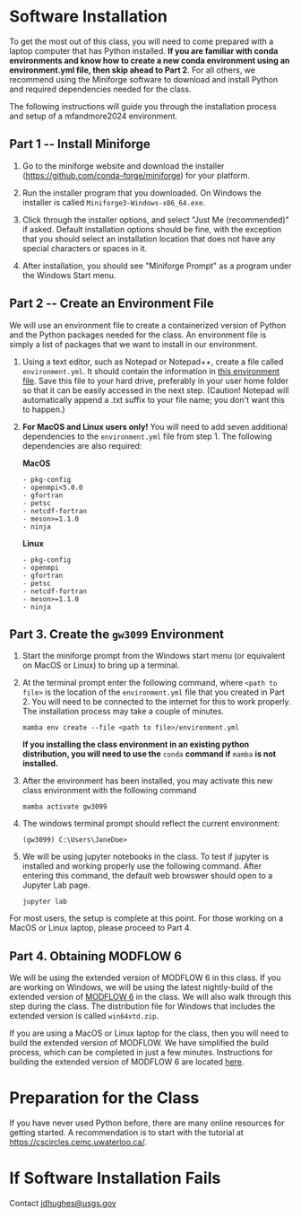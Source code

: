 # Software Installation
To get the most out of this class, you will need to come prepared with a laptop computer that has Python installed. **If you are familiar with conda environments and know how to create a new conda environment using an environment.yml file, then skip ahead to Part 2**. For all others, we recommend using the Miniforge software to download and install Python and required dependencies needed for the class. 

The following instructions will guide you through the installation process and setup of a mfandmore2024 environment.

## Part 1 -- Install Miniforge
1. Go to the miniforge website and download the installer (https://github.com/conda-forge/miniforge) for your platform.

2. Run the installer program that you downloaded. On Windows the installer is called `Miniforge3-Windows-x86_64.exe`.

3. Click through the installer options, and select "Just Me (recommended)" if asked. Default installation options should be fine, with the exception that you should select an installation location that does not have any special characters or spaces in it.

4. After installation, you should see "Miniforge Prompt" as a program under the Windows Start menu.

## Part 2 -- Create an Environment File
We will use an environment file to create a containerized version of Python and the Python packages needed for the class. An environment file is simply a list of packages that we want to install in our environment.

1. Using a text editor, such as Notepad or Notepad++, create a file called `environment.yml`. It should contain the information in [this environment file](./environment.yml). Save this file to your hard drive, preferably in your user home folder so that it can be easily accessed in the next step. (Caution!  Notepad will automatically append a .txt suffix to your file name; you don't want this to happen.)

2. **For MacOS and Linux users only!** You will need to add seven additional dependencies to the `environment.yml` file from step 1. The following dependencies are also required: 

   **MacOS**
   ```
   - pkg-config
   - openmpi<5.0.0
   - gfortran
   - petsc
   - netcdf-fortran
   - meson>=1.1.0
   - ninja
   ```  

   **Linux**
   ```
   - pkg-config
   - openmpi
   - gfortran
   - petsc
   - netcdf-fortran
   - meson>=1.1.0
   - ninja
   ```  


## Part 3. Create the `gw3099` Environment

1. Start the miniforge prompt from the Windows start menu (or equivalent on MacOS or Linux) to bring up a terminal.

2. At the terminal prompt enter the following command, where `<path to file>` is the location of the `environment.yml` file that you created in Part 2. You will need to be connected to the internet for this to work properly. The installation process may take a couple of minutes.
    ```
    mamba env create --file <path to file>/environment.yml
    ```

    **If you installing the class environment in an existing python distribution, you will need to use the** `conda` **command if** `mamba` **is not installed.**


3. After the environment has been installed, you may activate this new class environment with the following command
    ```
    mamba activate gw3099
    ```

4. The windows terminal prompt should reflect the current environment:
    ```
    (gw3099) C:\Users\JaneDoe>
    ```

5. We will be using jupyter notebooks in the class. To test if jupyter is installed and working properly use the following command. After entering this command, the default web browswer should open to a Jupyter Lab page.
    ```
    jupyter lab
    ```

For most users, the setup is complete at this point. For those working on a MacOS or Linux laptop, please proceed to Part 4.


## Part 4. Obtaining MODFLOW 6

We will be using the extended version of MODFLOW 6 in this class. If you are working on Windows, we will be using the latest nightly-build of the extended version of [MODFLOW 6](https://github.com/MODFLOW-USGS/modflow6-nightly-build/releases) in the class. We will also walk through this step during the class. The distribution file for Windows that includes the extended version is called `win64xtd.zip`.

If you are using a MacOS or Linux laptop for the class, then you will need to build the extended version of MODFLOW. We have simplified the build process, which can be completed in just a few minutes. Instructions for building the extended version of MODFLOW 6 are located [here](./build_extended_mf6.md).


# Preparation for the Class
If you have never used Python before, there are many online resources for getting started. A recommendation is to start with the tutorial at https://cscircles.cemc.uwaterloo.ca/.


# If Software Installation Fails

Contact jdhughes@usgs.gov
